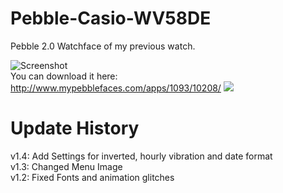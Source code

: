 Pebble-Casio-WV58DE
===================

Pebble 2.0 Watchface of my previous watch.

![Screenshot](http://www.mypebblefaces.com/files/6413/9145/1936/Download.png "Screenshot")<br>
You can download it here: http://www.mypebblefaces.com/apps/1093/10208/
<a href="http://pblweb.com/appstore/52f0ad814ae3634df7000259" title="Casio-WV-58DE on the Pebble appstore">
  <img src="http://pblweb.com/badge/52f0ad814ae3634df7000259/white/medium/" />
</a>


Update History
==============
v1.4: Add Settings for inverted, hourly vibration and date format<br>
v1.3: Changed Menu Image<br>
v1.2: Fixed Fonts and animation glitches

